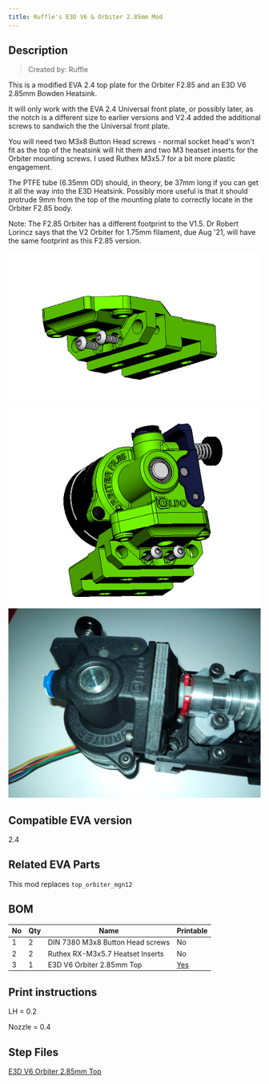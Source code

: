 ```yaml
---
title: Ruffle's E3D V6 & Orbiter 2.85mm Mod
---
```


## Description

> Created by: Ruffle

This is a modified EVA 2.4 top plate for the Orbiter F2.85 and an E3D V6 2.85mm Bowden Heatsink.

It will only work with the EVA 2.4 Universal front plate, or possibly later, as the notch is a different size to earlier versions and V2.4 added the additional screws to sandwich the the Universal front plate.

You will need two M3x8 Button Head screws - normal socket head's won't fit as the top of the heatsink will hit them and two M3 heatset inserts for the Orbiter mounting screws. I used Ruthex M3x5.7 for a bit more plastic engagement.

The PTFE tube (6.35mm OD) should, in theory, be 37mm long if you can get it all the way into the E3D Heatsink. Possibly more useful is that it should protrude 9mm from the top of the mounting plate to correctly locate in the Orbiter F2.85 body.

Note:  The F2.85 Orbiter has a different footprint to the V1.5.  Dr Robert Lorincz says that the V2 Orbiter for 1.75mm filament, due Aug '21, will have the same footprint as this F2.85 version.

![E3D V6 Orbiter 2.85mm](assets/E3D-V6-Orbiter-2.85mm.png)
![E3D V6 Orbiter 2.85mm on Mount](assets/E3D-V6-Orbiter-2.85mm-2.png)
![E3D V6 Orbiter 2.85mm Sub Assembly](assets/E3D-V6-Orbiter-2.85mm-sub-assembly.png)

## Compatible EVA version
2.4

## Related EVA Parts
This mod replaces `top_orbiter_mgn12`

## BOM
| No | Qty | Name                                                       | Printable |
| -- | --- | ---------------------------------------------------------- | --------- |
| 1  | 2   | DIN 7380 M3x8 Button Head screws                           | No        |
| 2  | 2   | Ruthex RX-M3x5.7 Heatset Inserts                           | No        |
| 3  | 1   | E3D V6 Orbiter 2.85mm Top                                  | [Yes](stl/E3D-V6-Orbiter-2.85mm.stl) |

## Print instructions
LH = 0.2

Nozzle = 0.4

## Step Files
[E3D V6 Orbiter 2.85mm Top](assets/E3D-V6-Orbiter-2.85mm.stp)

